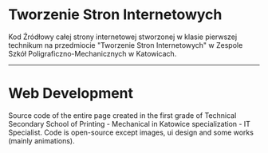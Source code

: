 # Tworzenie Stron Internetowych

Kod Źródłowy całej strony internetowej stworzonej w klasie pierwszej technikum na przedmiocie "Tworzenie Stron Internetowych" w Zespole Szkół Poligraficzno-Mechanicznych w Katowicach.

___

# Web Development

Source code of the entire page created in the first grade of Technical Secondary School of Printing - Mechanical in Katowice specialization - IT Specialist. Code is open-source except images, ui design and some works (mainly animations).
